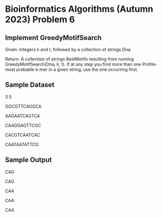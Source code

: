 # Bioinformatics Algorithms (Autumn 2023) Problem 6

##  Implement GreedyMotifSearch

Given: Integers k and t, followed by a collection of strings Dna.

Return: A collection of strings BestMotifs resulting from running GreedyMotifSearch(Dna, k, t). If at any step you find more than one Profile-most probable k-mer in a given string, use the one occurring first.


## Sample Dataset

3 5

GGCGTTCAGGCA

AAGAATCAGTCA

CAAGGAGTTCGC

CACGTCAATCAC

CAATAATATTCG

## Sample Output

CAG

CAG

CAA

CAA

CAA
